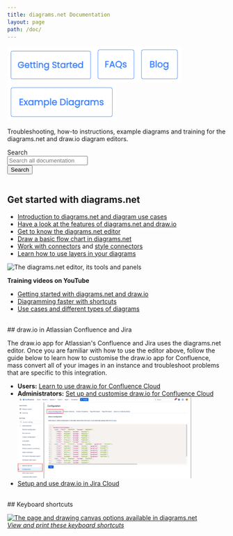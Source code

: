 ```yaml
---
title: diagrams.net Documentation
layout: page
path: /doc/
---
```


[<img src="/assets/img/blog/getting-started-header.png" style="width=100%;max-width:200px;" alt="Links to documents to help you get started with diagrams.net">](#get-started-with-diagramsnet)[<img src="/assets/img/blog/faqs-header.png" style="width=100%;max-width:100px;height:auto;" alt="diagrams.net frequently asked questions (FAQs)">](/doc/faq/)[<img src="/assets/img/blog/blog-header.png" style="width=100%;max-width:100px;height:auto;" alt="The diagrams.net blog">](/blog/)[<img src="/assets/img/blog/example-diagrams-header.png" style="width=100%;max-width:250px;height:auto;" alt="Examples of a range of diagrams created in diagrams.net and draw.io">](/example-diagrams.html)

Troubleshooting, how-to instructions, example diagrams and training for the diagrams.net and draw.io diagram editors.

<form class="w-lg-75 mx-lg-auto" action="/search">
 <div class="d-flex align-items-center">
  <label class="sr-only" for="signupSrEmail">Search</label>
  <div class="input-group">
   <input type="text" class="form-control" name="search" id="signupSrEmail" placeholder="Search all documentation" aria-label="Search all documentation">
  </div>
  <button type="submit" class="btn btn-primary text-nowrap ml-3">
   <span class="fas fa-search font-size-1 mr-2"></span> Search
  </button>
 </div>
</form>
<br />

## Get started with diagrams.net

* [Introduction to diagrams.net and diagram use cases](/doc/getting-started-diagram-types.html)
* [Have a look at the features of diagrams.net and draw.io](/features.html)
* [Get to know the diagrams.net editor](/doc/getting-started-editor.html)
* [Draw a basic flow chart in diagrams.net](/doc/getting-started-basic-flow-chart.html)
* [Work with connectors](/doc/faq/connectors.html) and [style connectors](/doc/faq/connector-styles.html)
* [Learn how to use layers in your diagrams](/doc/layers.html)

<img src="/assets/img/blog/interface-introduction.png" style="width=100%;max-width:400px;height:auto;" alt="The diagrams.net editor, its tools and panels">

**Training videos on YouTube**

* [Getting started with diagrams.net and draw.io](https://www.youtube.com/watch?v=PfY5BN-Saho&list=PLX6xdk86h_0zxz0Ia4Te17VTehnlqmBnw&index=7)
* [Diagramming faster with shortcuts](https://www.youtube.com/watch?v=LwNYm7DCDCY&list=PLX6xdk86h_0zDOt2OUYYHB25vBvwe6rq3&index=1)
* [Use cases and different types of diagrams](https://www.youtube.com/playlist?list=PLX6xdk86h_0xJDSi1X7j-Amdc4OjIEKdY)

<br />
## draw.io in Atlassian Confluence and Jira

The draw.io app for Atlassian's Confluence and Jira uses the diagrams.net editor. Once you are familiar with how to use the editor above, follow the guide below to learn how to customise the draw.io app for Confluence, mass convert all of your images in an instance and troubleshoot problems that are specific to this integration.

* **Users:** [Learn to use draw.io for Confluence Cloud](/doc/drawio-confluence-cloud.html)
* **Administrators:** [Set up and customise draw.io for Confluence Cloud](/doc/drawio-confluence-cloud-admin.html)
<br /><img src="/assets/img/blog/drawio-configuration-custom-colours.png" style="width=100%;max-width:400px;height:auto;" alt="Administrators can specify custom colours for draw.io in Confluence Cloud">
* [Setup and use draw.io in Jira Cloud](/doc/drawio-jira-cloud.html)

<br />
## Keyboard shortcuts 

[<img src="https://app.diagrams.net/shortcuts.svg" style="width=100%;max-width:600px;;height:auto;" alt="The page and drawing canvas options available in diagrams.net">](https://app.diagrams.net/shortcuts.svg)
<br />[_View and print these keyboard shortcuts_](https://app.diagrams.net/shortcuts.svg)

